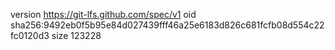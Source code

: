 version https://git-lfs.github.com/spec/v1
oid sha256:9492eb0f5b95e84d027439fff46a25e6183d826c681fcfb08d554c22fc0120d3
size 123228
